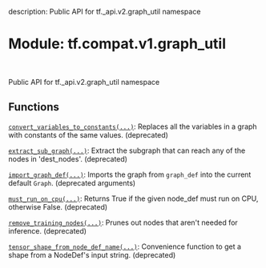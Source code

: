 description: Public API for tf._api.v2.graph_util namespace

<div itemscope itemtype="http://developers.google.com/ReferenceObject">
<meta itemprop="name" content="tf.compat.v1.graph_util" />
<meta itemprop="path" content="Stable" />
</div>

# Module: tf.compat.v1.graph_util

<!-- Insert buttons and diff -->

<table class="tfo-notebook-buttons tfo-api nocontent" align="left">

</table>



Public API for tf._api.v2.graph_util namespace



## Functions

[`convert_variables_to_constants(...)`](../../../tf/compat/v1/graph_util/convert_variables_to_constants.md): Replaces all the variables in a graph with constants of the same values. (deprecated)

[`extract_sub_graph(...)`](../../../tf/compat/v1/graph_util/extract_sub_graph.md): Extract the subgraph that can reach any of the nodes in 'dest_nodes'. (deprecated)

[`import_graph_def(...)`](../../../tf/graph_util/import_graph_def.md): Imports the graph from `graph_def` into the current default `Graph`. (deprecated arguments)

[`must_run_on_cpu(...)`](../../../tf/compat/v1/graph_util/must_run_on_cpu.md): Returns True if the given node_def must run on CPU, otherwise False. (deprecated)

[`remove_training_nodes(...)`](../../../tf/compat/v1/graph_util/remove_training_nodes.md): Prunes out nodes that aren't needed for inference. (deprecated)

[`tensor_shape_from_node_def_name(...)`](../../../tf/compat/v1/graph_util/tensor_shape_from_node_def_name.md): Convenience function to get a shape from a NodeDef's input string. (deprecated)

